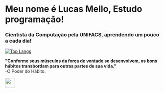 # Meu nome é Lucas Mello, Estudo programação!
### Cientista da Computação pela UNIFACS, aprendendo um pouco a cada dia!


[![Top Langs](https://github-readme-stats.vercel.app/api/top-langs/?username=lucassmelloo&layout=compact)](https://github.com/lucassmelloo/github-readme-stats)


<strong> "Conforme seus músculos da força de vontade se desenvolvem, os bons hábitos transbordam para outras partes de sua vida."</strong> 
<br/>-O Poder do Hábito.
<footer>

   <!-- LINKEDIN ICON LINK -->
   <a align="left" href= "https://www.linkedin.com/in/lucas-de-mello-vieira-17339217b/" target="_blank"><img width = "32px" src = "https://cdn.exclaimer.com/Handbook%20Images/linkedin-icon_128x128.png?_ga=2.169565281.1993837563.1614991205-979785356.1614991205"></a>
     
     
 
